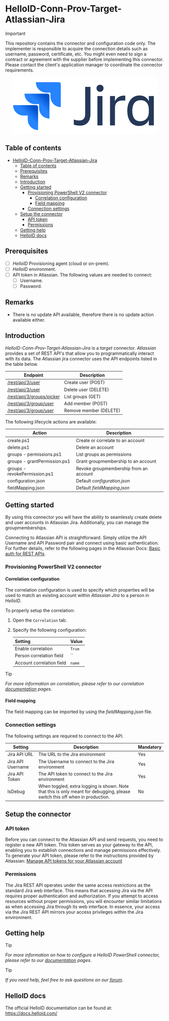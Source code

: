 # HelloID-Conn-Prov-Target-Atlassian-Jira

> [!IMPORTANT]
> This repository contains the connector and configuration code only. The implementer is responsible to acquire the connection details such as username, password, certificate, etc. You might even need to sign a contract or agreement with the supplier before implementing this connector. Please contact the client's application manager to coordinate the connector requirements.

<p align="center">
  <img src="https://github.com/Tools4everBV/HelloID-Conn-Prov-Target-Atlassian-Jira/blob/main/Logo.png?raw=true">
</p> 

## Table of contents

- [HelloID-Conn-Prov-Target-Atlassian-Jira](#helloid-conn-prov-target-atlassian-jira)
  - [Table of contents](#table-of-contents)
  - [Prerequisites](#prerequisites)
  - [Remarks](#remarks)
  - [Introduction](#introduction)
  - [Getting started](#getting-started)
    - [Provisioning PowerShell V2 connector](#provisioning-powershell-v2-connector)
      - [Correlation configuration](#correlation-configuration)
      - [Field mapping](#field-mapping)
    - [Connection settings](#connection-settings)
  - [Setup the connector](#setup-the-connector)
    - [API token](#api-token)
    - [Permissions](#permissions)
  - [Getting help](#getting-help)
  - [HelloID docs](#helloid-docs)

## Prerequisites
- [ ] _HelloID_ Provisioning agent (cloud or on-prem).
- [ ] _HelloID_ environment.
- [ ] API token in Atlassian. The following values are needed to connect:
  - [ ] Username.
  - [ ] Password.

## Remarks
- There is no update API available, therefore there is no update action available either.

## Introduction
_HelloID-Conn-Prov-Target-Atlassian-Jira_ is a _target_ connector. _Atlassian_ provides a set of REST API's that allow you to programmatically interact with its data. The Atlassian jira connector uses the API endpoints listed in the table below.

| Endpoint                                                                                                                                    | Description            |
| ------------------------------------------------------------------------------------------------------------------------------------------- | ---------------------- |
| [/rest/api/3/user](https://developer.atlassian.com/cloud/jira/platform/rest/v3/api-group-users/#api-rest-api-3-user-post)                   | Create user (POST)     |
| [/rest/api/3/user](https://developer.atlassian.com/cloud/jira/platform/rest/v3/api-group-users/#api-rest-api-3-user-delete)                 | Delete user (DELETE)   |
| [/rest/api/3/groups/picker](https://developer.atlassian.com/cloud/jira/platform/rest/v3/api-group-groups/#api-rest-api-3-groups-picker-get) | List groups (GET)      |
| [/rest/api/3/group/user](https://developer.atlassian.com/cloud/jira/platform/rest/v3/api-group-groups/#api-rest-api-3-group-user-post)      | Add member (POST)      |
| [/rest/api/3/group/user](https://developer.atlassian.com/cloud/jira/platform/rest/v3/api-group-groups/#api-rest-api-3-group-user-delete)    | Remove member (DELETE) |


The following lifecycle actions are available:

| Action                        | Description                            |
| ----------------------------- | -------------------------------------- |
| create.ps1                    | Create or correlate to an account      |
| delete.ps1                    | Delete an account                      |
| groups - permissions.ps1      | List groups as permissions             |
| groups - grantPermission.ps1  | Grant groupmembership to an account    |
| groups - revokePermission.ps1 | Revoke groupmembership from an account |
| configuration.json            | Default _configuration.json_           |
| fieldMapping.json             | Default _fieldMapping.json_            |

## Getting started
By using this connector you will have the ability to seamlessly create delete and user accounts in Atlassian Jira. Additionally, you can manage the groupmemberships.

Connecting to Atlassian API is straightforward. Simply utilize the API Username and API Password pair and connect using basic authentication.
For further details, refer to the following pages in the Atlassian Docs:
[Basic auth for REST APIs](https://developer.atlassian.com/cloud/jira/platform/basic-auth-for-rest-apis/).

### Provisioning PowerShell V2 connector

#### Correlation configuration
The correlation configuration is used to specify which properties will be used to match an existing account within _Atlassian Jira_ to a person in _HelloID_.

To properly setup the correlation:

1. Open the `Correlation` tab.

2. Specify the following configuration:

    | Setting                   | Value  |
    | ------------------------- | ------ |
    | Enable correlation        | `True` |
    | Person correlation field  | ``     |
    | Account correlation field | `name` |

> [!TIP]
> _For more information on correlation, please refer to our correlation [documentation](https://docs.helloid.com/en/provisioning/target-systems/powershell-v2-target-systems/correlation.html) pages_.

#### Field mapping
The field mapping can be imported by using the _fieldMapping.json_ file.

### Connection settings
The following settings are required to connect to the API.

| Setting           | Description                                                                                                                  | Mandatory |
| ----------------- | ---------------------------------------------------------------------------------------------------------------------------- | --------- |
| Jira API URL      | The URL to the Jira environment                                                                                              | Yes       |
| Jira API Username | The Username to connect to the Jira environment                                                                              | Yes       |
| Jira API Token    | The API token to connect to the Jira environment                                                                             | Yes       |
| IsDebug           | When toggled, extra logging is shown. Note that this is only meant for debugging, please switch this off when in production. | No        |


## Setup the connector
### API token
Before you can connect to the Atlassian API and send requests, you need to register a new API token. This token serves as your gateway to the API, enabling you to establish connections and manage permissions effectively. To generate your API token, please refer to the instructions provided by Atlassian: [Manage API tokens for your Atlassian account](https://support.atlassian.com/atlassian-account/docs/manage-api-tokens-for-your-atlassian-account/)

### Permissions
The Jira REST API operates under the same access restrictions as the standard Jira web interface. This means that accessing Jira via the API requires proper authentication and authorization. If you attempt to access resources without proper permissions, you will encounter similar limitations as when accessing Jira through its web interface. In essence, your access via the Jira REST API mirrors your access privileges within the Jira environment.

## Getting help
> [!TIP]
> _For more information on how to configure a HelloID PowerShell connector, please refer to our [documentation](https://docs.helloid.com/en/provisioning/target-systems/powershell-v2-target-systems.html) pages_.

> [!TIP]
>  _If you need help, feel free to ask questions on our [forum](https://forum.helloid.com)_.

## HelloID docs
The official HelloID documentation can be found at: https://docs.helloid.com/
